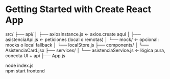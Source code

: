 # Getting Started with Create React App
src/
├── api/
│   ├── axiosInstance.js      ← axios.create aquí
│   ├── asistenciaApi.js      ← peticiones (local o remotas)
│   └── mock/                 ← opcional: mocks o local fallback
│       └── localStore.js
├── components/
│   └── AsistenciaCard.jsx
├── services/
│   └── asistenciaService.js  ← lógica pura, conecta UI + api
├── App.js

node index.js  
npm start frontend